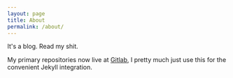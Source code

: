 ```yaml
---
layout: page
title: About
permalink: /about/
---
```


It's a blog. Read my shit.

My primary repositories now live at [Gitlab](https://gitlab.com/porkostomus/), I pretty much just use this for the convenient Jekyll integration.
